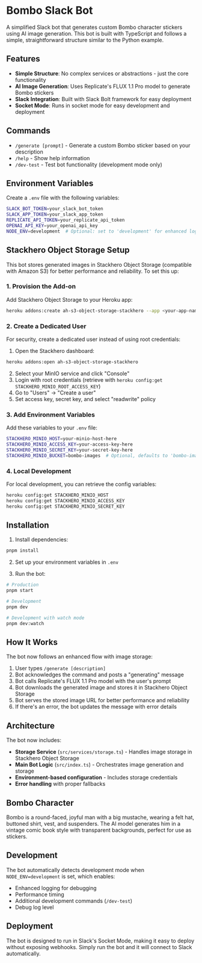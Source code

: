 # Bombo Slack Bot

A simplified Slack bot that generates custom Bombo character stickers using AI image generation. This bot is built with TypeScript and follows a simple, straightforward structure similar to the Python example.

## Features

- **Simple Structure**: No complex services or abstractions - just the core functionality
- **AI Image Generation**: Uses Replicate's FLUX 1.1 Pro model to generate Bombo stickers
- **Slack Integration**: Built with Slack Bolt framework for easy deployment
- **Socket Mode**: Runs in socket mode for easy development and deployment

## Commands

- `/generate [prompt]` - Generate a custom Bombo sticker based on your description
- `/help` - Show help information
- `/dev-test` - Test bot functionality (development mode only)

## Environment Variables

Create a `.env` file with the following variables:

```bash
SLACK_BOT_TOKEN=your_slack_bot_token
SLACK_APP_TOKEN=your_slack_app_token
REPLICATE_API_TOKEN=your_replicate_api_token
OPENAI_API_KEY=your_openai_api_key
NODE_ENV=development  # Optional: set to 'development' for enhanced logging and dev commands
```

## Stackhero Object Storage Setup

This bot stores generated images in Stackhero Object Storage (compatible with Amazon S3) for better performance and reliability. To set this up:

### 1. Provision the Add-on

Add Stackhero Object Storage to your Heroku app:

```bash
heroku addons:create ah-s3-object-storage-stackhero --app <your-app-name>
```

### 2. Create a Dedicated User

For security, create a dedicated user instead of using root credentials:

1. Open the Stackhero dashboard:
```bash
heroku addons:open ah-s3-object-storage-stackhero
```

2. Select your MinIO service and click "Console"
3. Login with root credentials (retrieve with `heroku config:get STACKHERO_MINIO_ROOT_ACCESS_KEY`)
4. Go to "Users" → "Create a user"
5. Set access key, secret key, and select "readwrite" policy

### 3. Add Environment Variables

Add these variables to your `.env` file:

```bash
STACKHERO_MINIO_HOST=your-minio-host-here
STACKHERO_MINIO_ACCESS_KEY=your-access-key-here
STACKHERO_MINIO_SECRET_KEY=your-secret-key-here
STACKHERO_MINIO_BUCKET=bombo-images  # Optional, defaults to 'bombo-images'
```

### 4. Local Development

For local development, you can retrieve the config variables:

```bash
heroku config:get STACKHERO_MINIO_HOST
heroku config:get STACKHERO_MINIO_ACCESS_KEY
heroku config:get STACKHERO_MINIO_SECRET_KEY
```

## Installation

1. Install dependencies:
```bash
pnpm install
```

2. Set up your environment variables in `.env`

3. Run the bot:
```bash
# Production
pnpm start

# Development
pnpm dev

# Development with watch mode
pnpm dev:watch
```

## How It Works

The bot now follows an enhanced flow with image storage:

1. User types `/generate [description]`
2. Bot acknowledges the command and posts a "generating" message
3. Bot calls Replicate's FLUX 1.1 Pro model with the user's prompt
4. Bot downloads the generated image and stores it in Stackhero Object Storage
5. Bot serves the stored image URL for better performance and reliability
6. If there's an error, the bot updates the message with error details

## Architecture

The bot now includes:
- **Storage Service** (`src/services/storage.ts`) - Handles image storage in Stackhero Object Storage
- **Main Bot Logic** (`src/index.ts`) - Orchestrates image generation and storage
- **Environment-based configuration** - Includes storage credentials
- **Error handling** with proper fallbacks

## Bombo Character

Bombo is a round-faced, joyful man with a big mustache, wearing a felt hat, buttoned shirt, vest, and suspenders. The AI model generates him in a vintage comic book style with transparent backgrounds, perfect for use as stickers.

## Development

The bot automatically detects development mode when `NODE_ENV=development` is set, which enables:
- Enhanced logging for debugging
- Performance timing
- Additional development commands (`/dev-test`)
- Debug log level

## Deployment

The bot is designed to run in Slack's Socket Mode, making it easy to deploy without exposing webhooks. Simply run the bot and it will connect to Slack automatically.